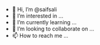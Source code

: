 - 👋 Hi, I’m @saifsali
- 👀 I’m interested in ...
- 🌱 I’m currently learning ...
- 💞️ I’m looking to collaborate on ...
- 📫 How to reach me ...

<!---
saifsali/saifsali is a ✨ special ✨ repository because its `README.md` (this file) appears on your GitHub profile.
You can click the Preview link to take a look at your changes.
--->
